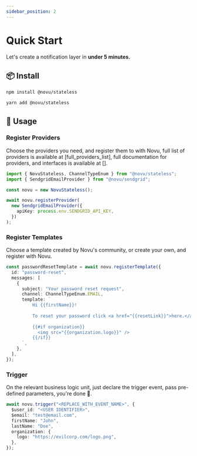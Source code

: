 ```yaml
---
sidebar_position: 2
---
```


# Quick Start

Let's create a notification layer in **under 5 minutes.**

## 📦 Install

```bash
npm install @novu/stateless
```

```bash
yarn add @novu/stateless
```

## 🔨 Usage

### Register Providers

Choose the providers you need, and register them to with Novu,
full list of providers is available at [full_providers_list], full documentation for providers, and interfaces is available at [].

```ts
import { NovuStateless, ChannelTypeEnum } from "@novu/stateless";
import { SendgridEmailProvider } from "@novu/sendgrid";

const novu = new NovuStateless();

await novu.registerProvider(
  new SendgridEmailProvider({
    apiKey: process.env.SENDGRID_API_KEY,
  })
);
```

### Register Templates

Choose a template created by Novu's community, or create your own, and register with Novu.

```ts
const passwordResetTemplate = await novu.registerTemplate({
  id: "password-reset",
  messages: [
    {
      subject: "Your password reset request",
      channel: ChannelTypeEnum.EMAIL,
      template: `
          Hi {{firstName}}!
          
          To reset your password click <a href="{{resetLink}}">here.</a>
          
          {{#if organization}}
            <img src="{{organization.logo}}" />
          {{/if}}
      `,
    },
  ],
});
```

### Trigger

On the relevant business logic unit, just declare the trigger event, pass pre-defined parameters, you're done 🎊.

```ts
await novu.trigger("<REPLACE_WITH_EVENT_NAME>", {
  $user_id: "<USER IDENTIFIER>",
  $email: "test@email.com",
  firstName: "John",
  lastName: "Doe",
  organization: {
    logo: "https://evilcorp.com/logo.png",
  },
});
```
